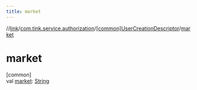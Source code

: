 ```yaml
---
title: market
---
```

//[link](../../../index.html)/[com.tink.service.authorization](../index.html)/[[common]UserCreationDescriptor](index.html)/[market](market.html)



# market



[common]\
val [market](market.html): [String](https://kotlinlang.org/api/latest/jvm/stdlib/kotlin/-string/index.html)




